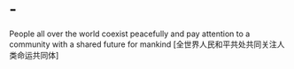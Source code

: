 # -
People all over the world coexist peacefully and pay attention to a community with a shared future for mankind [全世界人民和平共处共同关注人类命运共同体]
